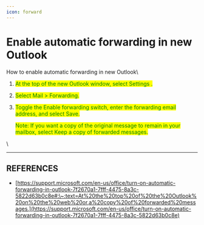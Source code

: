 ```yaml
---
icon: forward
---
```


# Enable automatic forwarding in new Outlook

How to enable automatic forwarding in new Outlook\



1. <mark style="color:green;">At the top of the​​​​​​​ new Outlook window, select Settings .</mark>
2. <mark style="color:green;">Select Mail > Forwarding.</mark>&#x20;
3.  <mark style="color:green;">Toggle the Enable forwarding switch, enter the forwarding email address, and select Save.</mark>

    <mark style="color:green;">Note: If you want a copy of the original message to remain in your mailbox, select Keep a copy of forwarded messages.</mark>

\


***

## REFERENCES

* [https://support.microsoft.com/en-us/office/turn-on-automatic-forwarding-in-outlook-7f2670a1-7fff-4475-8a3c-5822d63b0c8e#:\~:text=At%20the%20top%20of%20the%20Outlook%20on%20the%20web%20or,a%20copy%20of%20forwarded%20messages.](https://support.microsoft.com/en-us/office/turn-on-automatic-forwarding-in-outlook-7f2670a1-7fff-4475-8a3c-5822d63b0c8e)

